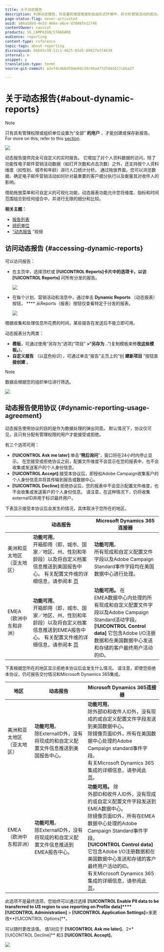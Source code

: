 ```yaml
---
title: 关于动态报告
description: 利用动态报告，将变量和维度拖放到自由形式环境中，并分析营销活动的成功。
page-status-flag: never-activated
uuid: a84a18bd-4e33-466e-a6ce-d7008fe12746
contentOwner: sauviat
products: SG_CAMPAIGN/STANDARD
audience: reporting
content-type: reference
topic-tags: about-reporting
discoiquuid: bbb41c38-12c1-4625-85d5-69627e2f4b39
internal: n
snippet: y
translation-type: tm+mt
source-git-commit: a3efdc4bbd594e0dc39c94a47fd7491617cb6a2f

---
```



# 关于动态报告{#about-dynamic-reports}

>[!NOTE]
>
>只有具有管理权限或组织单位设置为“全部” **的用户** ，才能创建或保存新报告。 For more on this, refer to this [section](../../administration/using/users-management.md).

![](assets/dynamic_report_intro.png)

动态报告提供完全可自定义的实时报告。 它增加了对个人资料数据的访问，除了功能性电子邮件营销活动数据（如打开次数和点击次数）之外，还支持按个人资料维度（如性别、城市和年龄）进行人口统计分析。 通过拖放界面，您可以浏览数据、确定电子邮件营销活动如何针对最重要的客户细分执行以及衡量其对收件人的影响。

借助拖放菜单和可自定义的可视化功能，动态报表功能允许您将维度、指标和时间范围组合到任何组合中，并进行无限的细分和比较。


**相关主题：**

* [报告列表](../../reporting/using/defining-the-report-period.md)
* [组织单位](../../administration/using/organizational-units.md)
* [“动态报告](https://docs.adobe.com/content/help/en/campaign-learn/campaign-standard-tutorials/reporting/creating-a-dynamic-report.html) ”视频

## 访问动态报告 {#accessing-dynamic-reports}

可以访问报告：

* 在主页中，选择顶栏或 **[!UICONTROL Reports]**卡片中的选项卡，以访**[!UICONTROL Reports]** 问所有分发的报告。

   ![](assets/campaign_reports_access.png)

* 在每个计划、营销活动和消息中，通过单击 **Dynamic Reports** （动态报表）按钮， **** 从Reports（报表）按钮仅查看特定于分发的报表。

   ![](assets/campaign_reports_description.png)

根据收集和处理信息所花费的时间，某些报告在发送后不能立即可用。

动态报表分为两类：

* **模板**，可通过使用“另存为”选项(“项目” **>“另存为** ..”)复制模板来修&#x200B;**改这些模板。**)。
* **自定义报告** （以蓝色标识），可通过单击“报告”主页上的“创 **建新项目** ”按钮直 **接创建** 。

>[!NOTE]
>
>数据会根据您的组织单位进行筛选。

![](assets/dynamic_report_overview.png)

## 动态报告使用协议 {#dynamic-reporting-usage-agreement}

动态报告使用协议的目的是作为数据处理的弹出同意。 默认情况下，协议仅可见，且只有分配有管理权限的用户才能接受或拒绝。

有三个选项可用：

* **[!UICONTROL Ask me later]**:单击“**&#x200B;稍后询问&#x200B;**”，窗口将在24小时内停止显示。 在您接受或拒绝协议之前，配置文件维度不会显示在您的报表中，也不会收集或发送客户的个人身份信息。
* **[!UICONTROL Accept]**:接受本协议后，即授权Adobe Campaign收集客户的个人身份信息并将其传输到报告或数据中心。
* **[!UICONTROL Decline]**:拒绝协议后，您的报表中不会显示配置文件维度，也不会收集或发送客户的个人身份信息。 请注意，在这种情况下，仍将收集externalID并用于标识最终用户。

下表显示接受本协议后会发生的情况，具体取决于您所在的地区。

|  | 动态报告 | Microsoft Dynamics 365连接器 |
|---|---|---|
| 美洲和亚太地区（亚太地区） | **功能可用**。 <br>开箱即用（即，城市、国家／地区、州、性别和年龄段）以及将自定义档案信息推送到美国报告中心。 有关配置文件维的详细信息，请参阅本 [页](../../reporting/using/list-of-components-.md) | **功能可用**。 <br>所有现成和自定义配置文件字段以及Adobe Campaign Standard事件字段均在美国数据中心进行处理。 |
| EMEA（欧洲中东和非洲） | **功能可用**。 <br>开箱即用（即，城市、国家／地区、州、性别和年龄段）以及将自定义档案信息推送到EMEA报告中心。 有关配置文件维的详细信息，请参阅本 [页](../../reporting/using/list-of-components-.md) | **功能可用。** 在 <br>EMEA数据中心内处理的所有现成和自定义配置文件字段以及Adobe Campaign Standard活动字段。 <br>**[!UICONTROL Control data]** 它包含Adobe I/O注册数据和在美国数据中心发送和存储的客户最终用户活动的ID。 |

下表根据您所在的地区显示拒绝本协议后会发生什么情况。 请注意，即使您拒绝本协议，仍可报告交付情况和Microsoft Dynamics 365集成。

| 地区 | 动态报告 | Microsoft Dynamics 365连接器 |
|---|---|---|
| 美洲和亚太地区（亚太地区） | **功能可用**。 <br> 除ExternalID外，没有将现成的和自定义配置文件信息推送到美国报告中心。 | **功能可用**。 <br>除外部ID和收件人ID外，没有现成的或自定义配置文件字段发送到美国数据中心。 <br>除镜像页面ID外，所有在美国数据中心处理的Adobe Campaign standard事件字段。 <br>有关Microsoft Dynamics 365集成的详细信息，请参阅此 [页](https://helpx.adobe.com/campaign/kb/acs-ms-dynamics.html)。 |
| EMEA（欧洲中东和非洲） | **功能可用**。 <br>除ExternalID外，没有将现成的和自定义配置文件信息推送到EMEA报告中心。 | **功能可用。** 除 <br>外部ID和收件人ID外，没有现成的或自定义配置文件字段发送到EMEA数据中心。 <br>除镜像页面ID外，所有在EMEA数据中心处理的Adobe Campaign Standard事件字段。  <br>**[!UICONTROL Control data]** 它包含Adobe I/O注册数据和在美国数据中心发送和存储的客户最终用户活动的ID。<br>有关Microsoft Dynamics 365集成的详细信息，请参阅此 [页](https://helpx.adobe.com/campaign/kb/acs-ms-dynamics.html)。 |

此选项不是最终选项，您始终可以通过选择 **[!UICONTROL Enable PII data to be transferred to US region to use reporting on Profile data]****[!UICONTROL Administration]** > **[!UICONTROL Application Settings]**>来更改**[!UICONTROL Options]**。

可以随时更改该值。 值1对应于 **[!UICONTROL Ask me later]**、2**[!UICONTROL Decline]** 和3 **[!UICONTROL Accept]**。

![](assets/pii_window_2.png)
